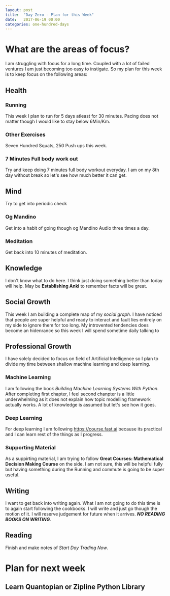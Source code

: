 ```yaml
---
layout: post
title:  "Day Zero - Plan for this Week"
date:   2017-06-19 00:00
categories: one-hundred-days
---
```

# What are the areas of focus?
I am struggling with focus for a long time. Coupled with a lot of failed ventures I am just becoming too easy to instigate. So my plan for this week is to keep focus on the following areas:
## Health
### Running 
This week I plan to run for 5 days atleast for 30 minutes. Pacing does not matter though I would like to stay below 6Min/Km.
### Other Exercises
Seven Hundred Squats, 250 Push ups this week.
### 7 Minutes Full body work out
Try and keep doing 7 minutes full body workout everyday. I am on my 8th day without break so let's see how much better it can get.
## Mind
Try to get into periodic check
### Og Mandino
Get into a habit of going though og Mandino Audio three times a day.
### Meditation
Get back into 10 minutes of meditation.
## Knowledge
I don't know what to do here. I think just doing something better than today will help. May be **Establishing Anki** to remember facts will be great.
## Social Growth
This week I am building a complete map of my _social graph_. I have noticed that people are super helpful and ready to interact and fault lies entirely on my side to ignore them for too long. My introvented tendencies does become an hidenrance so this week I will spend sometime daily talking to
## Professional Growth
I have solely decided to focus on field of Artificial Intelligence so I plan to divide my time between shallow machine learning and deep learning.
### Machine Learning
I am following the book *Building Machine Learning Systems With Python*. After completing first chapter, I feel second chanpter is a little underwhelming as it does not explain how topic modelling framework actually works. A lot of knowledge is assumed but let's see how it goes. 
### Deep Learning
For deep learning I am following https://course.fast.ai because its practical and I can learn rest of the things as I progress.
### Supporting Material
As a suppirting material, I am trying to follow **Great Courses: Mathematical Decision Making Course** on the side. I am not sure, this will be helpful fully but having something during the Running and commute is going to be super useful.
## Writing
I want to get back into writing again. What I am not going to do this time is to again start following the cookbooks. I will write and just go though the motion of it. I will reserve judgement for future when it arrives. **_NO READING BOOKS ON WRITING_**.
## Reading
Finish and make notes of *Start Day Trading Now*.

# Plan for next week
## Learn Quantopian or Zipline Python Library  